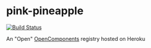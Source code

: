 # pink-pineapple

[![Build Status](https://travis-ci.org/mattiaerre/pink-pineapple.svg?branch=master)](https://travis-ci.org/mattiaerre/pink-pineapple)

An "Open" [OpenComponents](https://github.com/opentable/oc/wiki#setup-a-registry) registry hosted on Heroku

